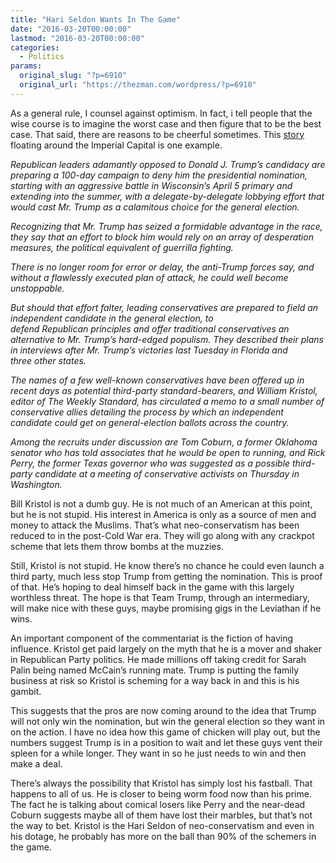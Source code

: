 ```yaml
---
title: "Hari Seldon Wants In The Game"
date: "2016-03-20T00:00:00"
lastmod: "2016-03-20T00:00:00"
categories:
  - Politics
params:
  original_slug: "?p=6910"
  original_url: "https://thezman.com/wordpress/?p=6910"
---
```


As a general rule, I counsel against optimism. In fact, i tell people
that the wise course is to imagine the worst case and then figure that
to be the best case. That said, there are reasons to be cheerful
sometimes. This <a
href="http://www.nytimes.com/2016/03/20/us/politics/donald-trump-republican-party.html?_r=1"
rel="noopener" target="_blank">story</a> floating around the Imperial
Capital is one example.

*Republican leaders adamantly opposed to Donald J. Trump’s candidacy are
preparing a 100-day campaign to deny him the presidential nomination,
starting with an aggressive battle in Wisconsin’s April 5 primary and
extending into the summer, with a delegate-by-delegate lobbying effort
that would cast Mr. Trump as a calamitous choice for the general
election.*

*Recognizing that Mr. Trump has seized a formidable advantage in the
race, they say that an effort to block him would rely on an array of
desperation measures, the political equivalent of guerrilla fighting.*

*There is no longer room for error or delay, the anti-Trump forces say,
and without a flawlessly executed plan of attack, he could well become
unstoppable.*

*But should that effort falter, leading conservatives are prepared to
field an independent candidate in the general election, to
defend Republican principles and offer traditional conservatives an
alternative to Mr. Trump’s hard-edged populism. They described their
plans in interviews after Mr. Trump’s victories last Tuesday in Florida
and three other states.*

*The names of a few well-known conservatives have been offered up in
recent days as potential third-party standard-bearers, and William
Kristol, editor of The Weekly Standard, has circulated a memo to a small
number of conservative allies detailing the process by which an
independent candidate could get on general-election ballots across the
country.*

*Among the recruits under discussion are Tom Coburn, a former Oklahoma
senator who has told associates that he would be open to running, and
Rick Perry, the former Texas governor who was suggested as a possible
third-party candidate at a meeting of conservative activists on Thursday
in Washington.*

Bill Kristol is not a dumb guy. He is not much of an American at this
point, but he is not stupid. His interest in America is only as a source
of men and money to attack the Muslims. That’s what neo-conservatism has
been reduced to in the post-Cold War era. They will go along with any
crackpot scheme that lets them throw bombs at the muzzies.

Still, Kristol is not stupid. He know there’s no chance he could even
launch a third party, much less stop Trump from getting the nomination.
This is proof of that. He’s hoping to deal himself back in the game with
this largely worthless threat. The hope is that Team Trump, through an
intermediary, will make nice with these guys, maybe promising gigs in
the Leviathan if he wins.

An important component of the commentariat is the fiction of having
influence. Kristol get paid largely on the myth that he is a mover and
shaker in Republican Party politics. He made millions off taking credit
for Sarah Palin being named McCain’s running mate. Trump is putting the
family business at risk so Kristol is scheming for a way back in and
this is his gambit.

This suggests that the pros are now coming around to the idea that Trump
will not only win the nomination, but win the general election so they
want in on the action. I have no idea how this game of chicken will play
out, but the numbers suggest Trump is in a position to wait and let
these guys vent their spleen for a while longer. They want in so he just
needs to win and then make a deal.

There’s always the possibility that Kristol has simply lost his
fastball. That happens to all of us. He is closer to being worm food now
than his prime. The fact he is talking about comical losers like Perry
and the near-dead Coburn suggests maybe all of them have lost their
marbles, but that’s not the way to bet. Kristol is the Hari Seldon of
neo-conservatism and even in his dotage, he probably has more on the
ball than 90% of the schemers in the game.
